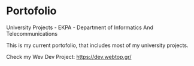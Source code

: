 # Portofolio
University Projects - EKPA - Department of Informatics And Telecommunications

This is my current portofolio, that includes most of my university projects.

Check my Wev Dev Project: https://dev.webtop.gr/
